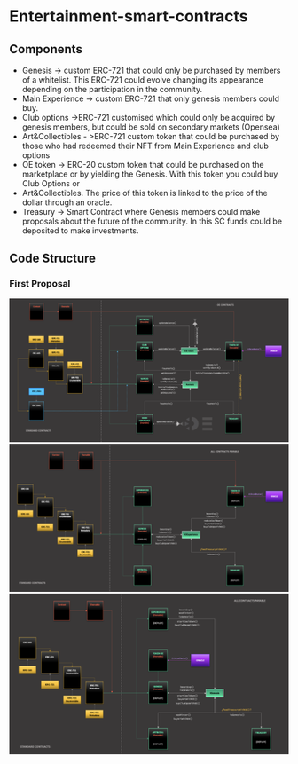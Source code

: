 # Entertainment-smart-contracts

## Components
- Genesis -> custom ERC-721 that could only be purchased by members of a whitelist. This ERC-721 could evolve changing its appearance depending on the participation in the community.
- Main Experience -> custom ERC-721 that only genesis members could buy.
- Club options ->ERC-721 customised which could only be acquired by genesis members, but could be sold on secondary markets (Opensea)
- Art&Collectibles - >ERC-721 custom token that could be purchased by those who had redeemed their NFT from Main Experience and club options
- OE token -> ERC-20 custom token that could be purchased on the marketplace or by yielding the Genesis. With this token you could buy Club Options or
- Art&Collectibles. The price of this token is linked to the price of the dollar through an oracle.
- Treasury -> Smart Contract where Genesis members could make proposals about the future of the community. In this SC funds could be deposited to make investments.

## Code Structure
### First Proposal

![alt text](https://github.com/ArchivistDevelopers/Entertainment-smart-contracts/blob/main/Dependencies_v1.png?raw=true)
![alt text](https://github.com/ArchivistDevelopers/Entertainment-smart-contracts/blob/main/Dependencies_v2.png?raw=true)
![alt text](https://github.com/ArchivistDevelopers/Entertainment-smart-contracts/blob/main/Dependencies_v3.png?raw=true)




































